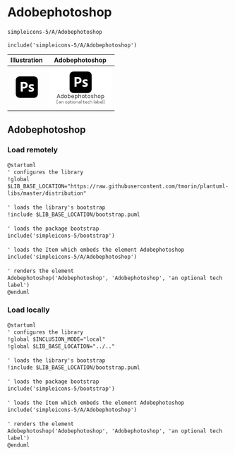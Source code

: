 # Adobephotoshop


```text
simpleicons-5/A/Adobephotoshop
```

```text
include('simpleicons-5/A/Adobephotoshop')
```



| Illustration | Adobephotoshop |
| :---: | :---: |
| ![illustration for Illustration](../../simpleicons-5/A/Adobephotoshop.png) | ![illustration for Adobephotoshop](../../simpleicons-5/A/Adobephotoshop.Local.png) |




## Adobephotoshop

### Load remotely
```plantuml
@startuml
' configures the library
!global $LIB_BASE_LOCATION="https://raw.githubusercontent.com/tmorin/plantuml-libs/master/distribution"

' loads the library's bootstrap
!include $LIB_BASE_LOCATION/bootstrap.puml

' loads the package bootstrap
include('simpleicons-5/bootstrap')

' loads the Item which embeds the element Adobephotoshop
include('simpleicons-5/A/Adobephotoshop')

' renders the element
Adobephotoshop('Adobephotoshop', 'Adobephotoshop', 'an optional tech label')
@enduml
```

### Load locally
```plantuml
@startuml
' configures the library
!global $INCLUSION_MODE="local"
!global $LIB_BASE_LOCATION="../.."

' loads the library's bootstrap
!include $LIB_BASE_LOCATION/bootstrap.puml

' loads the package bootstrap
include('simpleicons-5/bootstrap')

' loads the Item which embeds the element Adobephotoshop
include('simpleicons-5/A/Adobephotoshop')

' renders the element
Adobephotoshop('Adobephotoshop', 'Adobephotoshop', 'an optional tech label')
@enduml
```


